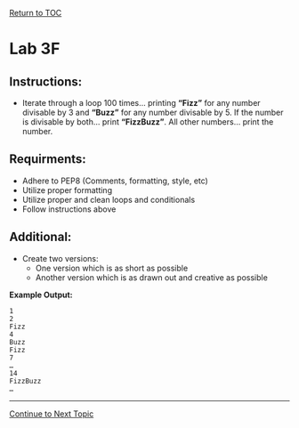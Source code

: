 <a href="https://github.com/CyberTrainingUSAF/07-Python-Programming/blob/master/00-Table-of-Contents.md" rel="Return to TOC"> Return to TOC </a>

# Lab 3F

## Instructions:

* Iterate through a loop 100 times… printing **“Fizz”** for any number divisable by 3 and **“Buzz”** for any number divisable by 5. If the number is divisable by both… print **“FizzBuzz”**. All other numbers… print the number.

## Requirments:

* Adhere to PEP8 \(Comments, formatting, style, etc\)
* Utilize proper formatting
* Utilize proper and clean loops and conditionals
* Follow instructions above

## Additional:

* Create two versions:
  * One version which is as short as possible
  * Another version which is as drawn out and creative as possible

**Example Output:**

```text
​1​
2​
Fizz​
4​
Buzz​
Fizz​
7​
…​
14​
FizzBuzz​
…​
```

---

<a href="https://github.com/CyberTrainingUSAF/07-Python-Programming/blob/master/04_functions/README.md"> Continue to Next Topic </a>
